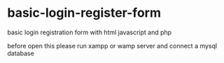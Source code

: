# basic-login-register-form
basic login registration form with html javascript and php


before open this please run xampp or wamp server and connect a mysql database 